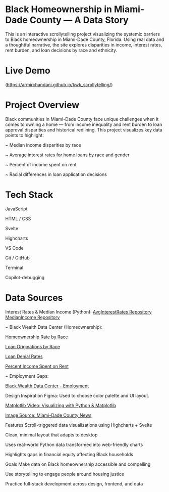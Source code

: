 # Black Homeownership in Miami-Dade County — A Data Story
This is an interactive scrollytelling project visualizing the systemic barriers to Black homeownership in Miami-Dade County, Florida. Using real data and a thoughtful narrative, the site explores disparities in income, interest rates, rent burden, and loan decisions by race and ethnicity.

# Live Demo
(https://armirchandani.github.io/kwk_scrollytelling/)

# Project Overview
Black communities in Miami-Dade County face unique challenges when it comes to owning a home — from income inequality and rent burden to loan approval disparities and historical redlining. This project visualizes key data points to highlight:

~ Median income disparities by race

~ Average interest rates for home loans by race and gender

~ Percent of income spent on rent

~ Racial differences in loan application decisions

# Tech Stack

JavaScript

HTML / CSS

Svelte

Highcharts

VS Code

Git / GitHub

Terminal

Copilot-debugging

# Data Sources

Interest Rates & Median Income (Python):
[AvgInterestRates Repository](https://github.com/armirchandani/AvgInterestRates) 
[MedianIncome Repository](https://github.com/armirchandani/MedianIncome)

~ Black Wealth Data Center (Homeownership):

[Homeownership Rate by Race](https://blackwealthdata.org/explore/homeownership#HOM-01)

[Loan Originations by Race](https://blackwealthdata.org/explore/homeownership#HOM-09)

[Loan Denial Rates](https://blackwealthdata.org/explore/homeownership#HOM-05)

[Percent Income Spent on Rent](https://blackwealthdata.org/explore/homeownership#HOM-02)

~ Employment Gaps:

[Black Wealth Data Center - Employment](https://blackwealthdata.org/explore/employment#EMP-08)

Design Inspiration
Figma: Used to choose color palette and UI layout.

[Matplotlib Video: Visualizing with Python & Matplotlib](https://www.youtube.com/watch?v=OZOOLe2imFo&t=2s)

[Image Source: Miami-Dade County News](https://www.miamidade.gov/global/news-item.page?Mduid_news=news156538295502137)

Features
Scroll-triggered data visualizations using Highcharts + Svelte

Clean, minimal layout that adapts to desktop

Uses real-world Python data transformed into web-friendly charts

Highlights gaps in financial equity affecting Black households

Goals
Make data on Black homeownership accessible and compelling

Use storytelling to engage people around housing justice

Practice full-stack development across design, frontend, and data
